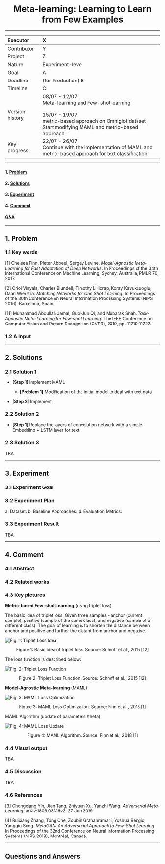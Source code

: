 
<div align="center">
    <h1> Meta-learning: Learning to Learn from Few Examples </h1>
 </div>




---
    
|Executor | X
|:-------|:-----
|Contributor | Y 
|Project | Z
|Nature | Experiment-level
|Goal| A
|Deadline| (for Production) B
|Timeline| C
|Version history| 08/07 - 12/07 <br> Meta-learning and Few-shot learning <br><br> 15/07 - 19/07 <br> metric-based approach on Omniglot dataset <br> Start modifying MAML and metric-based approach 
|Key progress| 22/07 - 26/07 <br> Continue with the implementation of MAML and metric-based approach for text classification

---
#### 1. [Problem](#problem)
#### 2. [Solutions](#solutions)
#### 3. [Experiment](#experiment)
#### 4. [Comment](#comment)  
####  [Q&A](#qna)  
---
## <a id="problem">1. Problem</a>
### **1.1 Key words**

<a id="finn17">[1]</a> Chelsea Finn, Pieter Abbeel, Sergey Levine. _Model-Agnostic Meta-Learning for Fast Adaptation of Deep Networks_. In Proceedings of the 34th International Conference on Machine Learning, Sydney, Australia, PMLR 70, 2017.

<a id="vinyals16">[2]</a> Oriol Vinyals, Charles Blundell, Timothy Lillicrap, Koray Kavukcuoglu, Daan Wierstra. _Matching Networks for One Shot Learning_. In Proceedings of the 30th Conference on Neural Information Processing Systems (NIPS 2016), Barcelona, Spain.

<a id="jamal19">[11]</a> Muhammad Abdullah Jamal, Guo-Jun Qi, and Mubarak Shah. _Task-Agnostic Meta-Learning for Few-shot Learning_. The IEEE Conference on Computer Vision and Pattern Recognition (CVPR), 2019, pp. 11719-11727.

### **1.2 Δ Input**   

---
## <a id="solutions">2. Solutions</a>
### **2.1 Solution 1**   

- **[Step 1]** Implement MAML 
    - **[Problem 1]** Modification of the initial model to deal with text data

- **[Step 2]** Implement 

### **2.2 Solution 2** 
- **[Step 1]** Replace the layers of convolution network with a simple Embedding + LSTM layer for text

### **2.3 Solution 3**
TBA

---
## <a id="experiment">3. Experiment </a>
### **3.1 Experiment Goal**   

### **3.2 Experiment Plan** 
a. Dataset:
b. Baseline Approaches:
d. Evaluation Metrics:

### **3.3 Experiment Result**
TBA

---
## <a id="comment">4. Comment</a>
### **4.1 Abstract**


### **4.2 Related works**


### **4.3 Key pictures**

**Metric-based Few-shot Learning** (using triplet loss)

The basic idea of triplet loss: Given three samples - anchor (current sample), positive (sample of the same class), and negative 
(sample of a different class). The goal of learning is to shorten the distance between anchor and positive and further the distant 
from anchor and negative.

![Fig. 1: Triplet Loss Idea](./figures/triplet_loss_idea.png)
<p align="center">Figure 1: Basic idea of triplet loss. Source: Schroff et al., 2015 [12]</p>

The loss function is described below:

![Fig. 2: Triplet Loss Function](./figures/triplet_loss_func.png)
<p align="center">Figure 2: Triplet Loss Function. Source: Schroff et al., 2015 [12]</p>

**Model-Agnostic Meta-learning** (MAML)

![Fig. 3: MAML Loss Optimization](./figures/MAML_intuition.png)
<p align="center">Figure 3: MAML Loss Optimization. Source: Finn et al., 2018 [1]</p>

MAML Algorithm (update of parameters \theta)

![Fig. 4: MAML Loss Update](./figures/MAML_algo.png)
<p align="center">Figure 4: MAML Algorithm. Source: Finn et al., 2018 [1]</p>


### **4.4 Visual output**
TBA

### **4.5 Discussion**  
TBA

### **4.6 References**
<a id="yin17">[3]</a> Chengxiang Yin, Jian Tang, Zhiyuan Xu, Yanzhi Wang. _Adversarial Meta-Learning_. arXiv:1806.03316v2. 27 Jun 2019

<a id="zhang18">[4]</a> Ruixiang Zhang, Tong Che, Zoubin Grahahramani, Yoshua Bengio, Yangqiu Song. _MetaGAN: An Adversarial Approach to Few-Shot Learning_. In Proceedings of the 32nd Conference on Neural Information Processing Systems (NIPS 2018), Montréal, Canada.

---
## <a id="qna">Questions and Answers</a>


